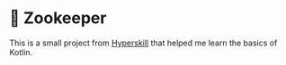 # 🐫 Zookeeper
This is a small project from [Hyperskill](https://hyperskill.org/projects/196?track=18) that helped me learn the basics of Kotlin.
